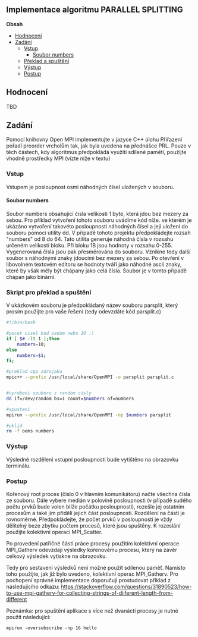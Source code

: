 ## Implementace algoritmu PARALLEL SPLITTING

**Obsah**
- [Hodnocení](#hodnocení)
- [Zadání](#zadání)
    - [Vstup](#vstup)
        - [Soubor numbers](#soubor-numbers)
    - [Překlad a spuštění](#skript-pro-překlad-a-spuštění)
    - [Výstup](#výstup)
    - [Postup](#postup)
    
## Hodnocení

TBD

## Zadání 

Pomocí knihovny Open MPI implementujte v jazyce C++ úlohu Přiřazení pořadí preorder vrcholům tak, jak byla uvedena na přednášce PRL. Pouze v těch částech, kdy algoritmus předpokládá využití sdílené paměti, použijte vhodně prostředky MPI (vizte níže v textu)

### Vstup

Vstupem je posloupnost osmi náhodných čísel uložených v souboru.

#### Soubor numbers

Soubor numbers obsahující čísla velikosti 1 byte, která jdou bez mezery za sebou. Pro příklad vytvoření tohoto souboru uvádíme kód níže. ve kterém je ukázáno vytvoření takovéto posloupnosti náhodných čísel a její uložení do souboru pomocí utility dd. V případě tohoto projektu předpokládejte rozsah "numbers" od 8 do 64. Tato utilita generuje náhodná čísla v rozsahu určeném velikostí bloku. Při bloku 1B jsou hodnoty v rozsahu 0-255. Vygenerovaná čísla jsou pak přesměrována do souboru. Vznikne tedy další soubor s náhodnými znaky jdoucími bez mezery za sebou. Po otevření v libovolném textovém editoru se hodnoty tváří jako náhodné ascii znaky, které by však měly být chápany jako celá čísla. Soubor je v tomto případě chápan jako binární.

### Skript pro překlad a spuštění

V ukázkovém souboru je předpokládaný název souboru parsplit, který prosím použijte pro vaše řešení (tedy odevzdáte kód parsplit.c)

```bash
#!/bin/bash

#pocet cisel bud zadam nebo 10 :)
if [ $# -lt 1 ];then 
    numbers=10;
else
    numbers=$1;
fi;

#preklad cpp zdrojaku
mpic++ --prefix /usr/local/share/OpenMPI -o parsplit parsplit.c


#vyrobeni souboru s random cisly
dd if=/dev/random bs=1 count=$numbers of=numbers

#spusteni
mpirun --prefix /usr/local/share/OpenMPI -np $numbers parsplit

#uklid
rm -f oems numbers
```

### Výstup

Výsledné rozdělení vstupní posloupnosti bude vytištěno na obrazovku terminálu.

### Postup

Kořenový root proces (číslo 0 v hlavním komunikátoru) načte všechna čísla ze souboru. Dále vybere medián v polovině posloupnosti (v případě sudého počtu prvků bude volen blíže počátku posloupnosti), rozešle jej ostatním procesům a také jim přidělí jejich část posloupnosti. Rozdělení na části je rovnoměrné. Předpokládejte, že počet prvků v posloupnosti je vždy dělitelný beze zbytku počtem procesů, které jsou spuštěny. K rozeslání použijte kolektivní operaci MPI_Scatter. 

Po provedení patřičné části práce procesy použitím kolektivní operace MPI_Gatherv odevzdají výsledky kořenovému procesu, který na závěr celkový výsledek vytiskne na obrazovku.

Tedy pro sestavení výsledků není možné použít sdílenou paměť. Namísto toho použijte, jak již bylo uvedeno, kolektivní operac MPI_Gatherv. Pro pochopení správné implementace doporučuji prostudovat příklad z následujícího odkazu: https://stackoverflow.com/questions/31890523/how-to-use-mpi-gatherv-for-collecting-strings-of-diiferent-length-from-different

Poznámka: pro spuštění aplikace s více než dvanácti procesy je nutné použít následující:

`mpirun -oversubscribe -np 16 hello`